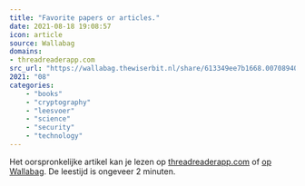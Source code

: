 ```yaml
---
title: "Favorite papers or articles."
date: 2021-08-18 19:08:57
icon: article
source: Wallabag
domains:
- threadreaderapp.com
src_url: "https://wallabag.thewiserbit.nl/share/613349ee7b1668.00708940"
2021: "08"
categories:
    - "books"
    - "cryptography"
    - "leesvoer"
    - "science"
    - "security"
    - "technology"
---
```

Het oorspronkelijke artikel kan je lezen op [threadreaderapp.com](https://threadreaderapp.com/thread/1028769194643353600.html) of [op Wallabag](https://wallabag.thewiserbit.nl/share/613349ee7b1668.00708940). De leestijd is ongeveer 2 minuten.